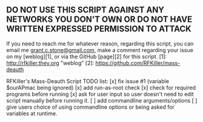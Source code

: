 DO NOT USE THIS SCRIPT AGAINST ANY NETWORKS YOU DON'T OWN OR DO NOT HAVE WRITTEN EXPRESSED PERMISSION TO ATTACK
---------------------------------------------------------------------------------------------------------------

If you need to reach me for whatever reason, regarding this script, you can email me <grant.c.stone@gmail.com>, make a comment regarding your issue on my [weblog][1], or via the GitHub [page][2] for this script.
[1]: http://rfkiller.they.org "weblog"
[2]: https://github.com/RFKiller/mass-deauth

RFKiller's Mass-Deauth Script TODO list:
[x] fix issue #1 (variable $ourAPmac being ignored)
[x] add run-as-root check
[x] check for required programs before running
[x] ask for user input so user doesn't need to edit script manually before running it.
[ ] add commandline arguments/options
[ ] give users choice of using commandline options or being asked for variables at runtime.
